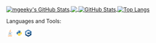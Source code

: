 <a href="https://github.com/nobiusmallyu">
  <img align="center" src="https://github-readme-stats.vercel.app/api?username=nobiusmallyu&show_icons=true&line_height=33&count_private=true&theme=vue-dark" alt="mgeeky's GitHub Stats" />
</a>

<a href="https://github.com/nobiusmallyu">
  <img align="center" src="https://github-readme-stats.vercel.app/api/top-langs/?username=nobiusmallyu&&hide=cmake&langs_count=5&line_height=35&theme=vue-dark&exclude_repo=cobalt-arsenal" />
</a>


<a href="https://github.com/nobiusmallyu">
  <img align="center" alt="GitHub Stats" src="https://github-readme-stats.vercel.app/api?username=nobiusmallyu&show_icons=true&include_all_commits=true" />
</a>
<a href="https://github.com/nobiusmallyu">
  <img align="center" alt="Top Langs" src="https://github-readme-stats.vercel.app/api/top-langs/?username=nobiusmallyu&layout=compact" />
</a>

Languages and Tools:

<code><img height="20" src="https://raw.githubusercontent.com/github/explore/80688e429a7d4ef2fca1e82350fe8e3517d3494d/topics/java/java.png" alt="java"></code>
<code><img height="20" src="https://raw.githubusercontent.com/github/explore/80688e429a7d4ef2fca1e82350fe8e3517d3494d/topics/python/python.png" alt="python"></code>
<code><img height="20" src="https://raw.githubusercontent.com/github/explore/80688e429a7d4ef2fca1e82350fe8e3517d3494d/topics/cpp/cpp.png" alt="cpp"></code>
<!--
**nobiusmallyu/nobiusmallyu** is a ✨ _special_ ✨ repository because its `README.md` (this file) appears on your GitHub profile.

Here are some ideas to get you started:

- 🔭 I’m currently working on ...
- 🌱 I’m currently learning ...
- 👯 I’m looking to collaborate on ...
- 🤔 I’m looking for help with ...
- 💬 Ask me about ...
- 📫 How to reach me: ...
- 😄 Pronouns: ...
- ⚡ Fun fact: ...
-->
